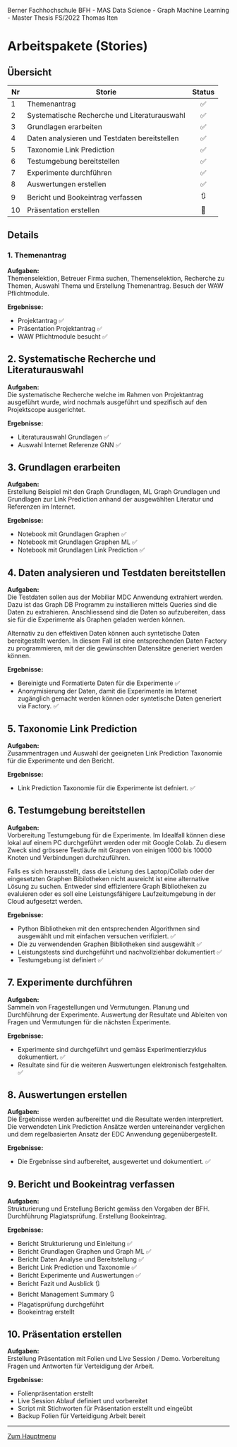 Berner Fachhochschule BFH - MAS Data Science - Graph Machine Learning - Master Thesis FS/2022 Thomas Iten

# Arbeitspakete (Stories)

## Übersicht

Nr | Storie                                         | Status
-- | ---------------------------------------------- | :--------------------: 
 1 | Themenantrag                                   | :white_check_mark: 
 2 | Systematische Recherche und Literaturauswahl   | :white_check_mark: 
 3 | Grundlagen erarbeiten                          | :white_check_mark:  
 4 | Daten analysieren und Testdaten bereitstellen  | :white_check_mark:  
 5 | Taxonomie Link Prediction                      | :white_check_mark: 
 6 | Testumgebung bereitstellen                     | :white_check_mark:
 7 | Experimente durchführen                        | :white_check_mark:
 8 | Auswertungen erstellen                         | :white_check_mark:
 9 | Bericht und Bookeintrag verfassen              | :arrows_clockwise:
10 | Präsentation erstellen                         | :black_square_button:


## Details

### 1. Themenantrag

**Aufgaben:**<br />
Themenselektion, Betreuer Firma suchen, Themenselektion, Recherche zu Themen,
Auswahl Thema und Erstellung Themenantrag. Besuch der WAW Pflichtmodule.

**Ergebnisse:**
- Projektantrag                             :white_check_mark: 
- Präsentation Projektantrag                :white_check_mark: 
- WAW Pflichtmodule besucht                 :white_check_mark: 

## 2. Systematische Recherche und Literaturauswahl

**Aufgaben:**<br />
Die systematische Recherche welche im Rahmen von Projektantrag ausgeführt wurde, wird nochmals ausgeführt und spezifisch auf den Projektscope ausgerichtet.

**Ergebnisse:**
- Literaturauswahl Grundlagen               :white_check_mark: 
- Auswahl Internet Referenze GNN            :white_check_mark: 

## 3. Grundlagen erarbeiten

**Aufgaben:**<br />
Erstellung Beispiel mit den Graph Grundlagen, ML Graph Grundlagen und Grundlagen zur Link Prediction anhand der ausgewählten Literatur und Referenzen im Internet.

**Ergebnisse:**
- Notebook mit Grundlagen Graphen           :white_check_mark: 
- Notebook mit Grundlagen Graphen ML        :white_check_mark: 
- Notebook mit Grundlagen Link Prediction   :white_check_mark: 


## 4. Daten analysieren und Testdaten bereitstellen

**Aufgaben:**<br />
Die Testdaten sollen aus der Mobiliar MDC Anwendung extrahiert werden. Dazu ist das Graph DB Programm zu installieren mittels Queries sind die Daten zu extrahieren. Anschliessend sind die Daten so aufzubereiten, dass sie für die Experimente als Graphen geladen werden können. 

Alternativ zu den effektiven Daten können auch syntetische Daten bereitgestellt werden. In diesem Fall ist eine entsprechenden Daten Factory zu programmieren, mit der die gewünschten Datensätze generiert werden können.

**Ergebnisse:**
- Bereinigte und Formatierte Daten für die Experimente :white_check_mark: 
- Anonymisierung der Daten, damit die Experimente im Internet zugänglich gemacht werden können oder syntetische Daten generiert via Factory. :white_check_mark: 

## 5. Taxonomie Link Prediction 

**Aufgaben:**<br />
Zusammentragen und Auswahl der geeigneten Link Prediction Taxonomie für die Experimente und den Bericht.

**Ergebnisse:**
- Link Prediction Taxonomie für die Experimente ist defniert. :white_check_mark: 

## 6. Testumgebung bereitstellen

**Aufgaben:**<br />
Vorbereitung Testumgebung für die Experimente. Im Idealfall können diese lokal auf einem PC durchgeführt werden oder mit Google Colab. Zu diesem Zweck sind grössere Testläufe mit Grapen von einigen 1000 bis 10000 Knoten und Verbindungen durchzuführen. 

Falls es sich herausstellt, dass die Leistung des Laptop/Collab oder der eingesetzten Graphen Bibilotheken nicht ausreicht ist eine alternative Lösung zu suchen. Entweder sind effizientere Graph Bibliotheken zu evaluieren oder es soll eine Leistungsfähigere Laufzeitumgebung in der Cloud aufgesetzt werden.

**Ergebnisse:**
- Python Bibliotheken mit den entsprechenden Algorithmen sind ausgewählt und mit einfachen versuchen verifiziert. :white_check_mark:
- Die zu verwendenden Graphen Bibliotheken sind ausgewählt :white_check_mark:
- Leistungstests sind durchgeführt und nachvollziehbar dokumentiert :white_check_mark:
- Testumgebung ist definiert :white_check_mark:



## 7. Experimente durchführen

**Aufgaben:**<br />
Sammeln von Fragestellungen und Vermutungen. Planung und Durchführung der Experimente. Auswertung der Resultate und Ableiten von Fragen und Vermutungen für die nächsten Experimente.

**Ergebnisse:**
- Experimente sind durchgeführt und gemäss Experimentierzyklus dokumentiert. :white_check_mark:
- Resultate sind für die weiteren Auswertungen elektronisch festgehalten. :white_check_mark: 


## 8. Auswertungen erstellen

**Aufgaben:**<br />
Die Ergebnisse werden aufbereittet und die Resultate werden interpretiert. Die verwendeten Link Prediction Ansätze werden untereinander verglichen und dem regelbasierten Ansatz der EDC Anwendung gegenübergestellt.

**Ergebnisse:**
- Die Ergebnisse sind aufbereitet, ausgewertet und dokumentiert. :white_check_mark:


## 9. Bericht und Bookeintrag verfassen

**Aufgaben:**<br />
Strukturierung und Erstellung Bericht gemäss den  Vorgaben der BFH. Durchführung Plagiatsprüfung. Erstellung Bookeintrag.

**Ergebnisse:**
- Bericht Strukturierung und Einleitung     :white_check_mark: 
- Bericht Grundlagen Graphen und Graph ML   :white_check_mark:
- Bericht Daten Analyse und Bereitstellung  :white_check_mark:
- Bericht Link Prediction und Taxonomie     :white_check_mark:
- Bericht Experimente und Auswertungen      :white_check_mark:
- Bericht Fazit und Ausblick                :arrows_clockwise:
- Bericht Management Summary                :arrows_clockwise:
- Plagatisprüfung durchgeführt
- Bookeintrag erstellt

## 10. Präsentation erstellen

**Aufgaben:**<br />
Erstellung Präsentation mit Folien und Live Session / Demo. Vorbereitung Fragen und Antworten für Verteidigung der Arbeit.

**Ergebnisse:**
- Folienpräsentation erstellt
- Live Session Ablauf definiert und vorbereitet
- Script mit Stichworten für Präsentation erstellt und eingeübt
- Backup Folien für Verteidigung Arbeit bereit

---
[Zum Hauptmenu](../README.md)